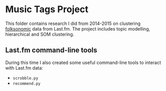 # Music Tags Project
This folder contains research I did from 2014-2015 on clustering [folksonomic](http://en.wikipedia.org/wiki/Folksonomy) data from Last.fm. The project includes topic modelling, hierarchical and SOM clustering.

## Last.fm command-line tools
During this time I also created some useful command-line tools to interact with Last.fm data:

- `scrobble.py`
- `recommend.py`
